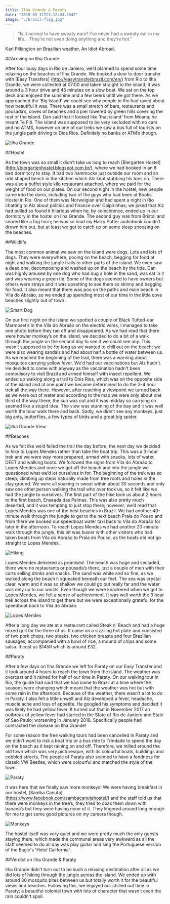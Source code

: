 ```yaml
---
title: Ilha Grande & Paraty
date: "2018-03-11T22:12:03.284Z"
image: "./brazil-flag.jpg"
---
```


>“Is it normal to have sweaty ears? I’ve never had a sweaty ear in my life… They’re not even doing anything and they’re hot.”

Karl Pilkington on Brazilian weather, An Idiot Abroad.

##Arriving on Ilha Grande

After four busy days in Rio de Janiero, we’d planned to spend some time relaxing on the beaches of Ilha Grande. We booked a door to door transfer with [Easy Transfers] (http://easytransferbrazil.com/en/) from Rio to Ilha Grande, we were collected at 07:00 and taken straight to the island; it was around a 3 hour drive and 45 minutes on a slow boat. We sat on the top deck and enjoyed the sunshine and a few beers until we got there. As we approached the ‘Big Island’ we could see why people in Rio had raved about how beautiful it was. There was a small stretch of bars, restaurants and pousada’s, coves of beaches and a pier towered by green hills covering the rest of the island. Dan said that it looked like ‘that island’ from Moana; he meant Te Fiti. The island was supposed to be very secluded with no cars and no ATMS, however on one of our treks we saw a bus full of tourists on the jungle path driving to Dios Rios. Definitely no banks or ATM’s though.

![Ilha Grande](./ilha-grande.jpg "Ilha Grande")

##Hostel

As the town was so small it didn’t take us long to reach [Biergarten Hostel] (http://biergartenhostel.blogspot.com.br/), where we had booked in an 8 bed dormitory to stay. It had two hammocks just outside our room and an odd shaped bench in the kitchen which Alz kept stubbing his toes on.  There was also a buffet style kilo restaurant attached, where we paid for the weight of food on our plates. On our second night in the hostel, new people came into the dorm, including two of the guys who had been at Books Hostel in Rio. One of them was Norweigian and had spent a night in Rio chatting to Alz about politics and finance over Caipirinhas; we joked that Alz had pulled so found it hilarious when he, by coincidence, ended up in our dormitory in the hostel on Ilha Grande. The second guy was from Bristol and snored like a fog horn; he was so loud my Harry Potter audiobook couldn’t drown him out, but at least we got to catch up on some sleep snoozing on the beaches.

##Wildlife

The most common animal we saw on the island were dogs. Lots and lots of dogs. They were everywhere, pooing on the beach, begging for food at night and walking the jungle trails to other parts of the island. We even saw a dead one, decomposing and washed up on the beach by the tide. Dan was highly amused by one dog who had dug a hole in the sand, was sat in it and was wearing a green tie. Some of the dogs seemed to have owners but others were strays and it was upsetting to see them so skinny and begging for food. It also meant that there was poo on the paths and main beach in Vila do Abraão, so we ended up spending most of our time in the little cove beaches slightly out of town.

![Smart Dog](./smart-dog.jpg "Smart Dog")

On our first night on the island we spotted a couple of Black Tufted-ear Marmoset’s in the Vila do Abraão on the electric wires, I managed to take one photo before they ran off and disappeared. As we had read that there were howler monkey’s on the island, we decided to do a bit of a walk through the jungle on the second day to see if we could see any. This wasn’t supposed to be for long as we wanted to chill out on the beach; we were also wearing sandals and had about half a bottle of water between us. As we reached the beginning of the trail, there was  a warning about mosquitos carrying yellow fever. We'd had our vaccinations but Alz hadn't. He decided to come with anyway as the vaccination hadn't been compulsory to visit Brazil and armed himself with insect repellent. We ended up walking along a trail to Dois Rios, which was on the opposite side of the island and at one point we became determined to do the 3-4 hour trek all the way there. However, after reaching a viewpoint we turned back as we were out of water and according to the map we were only about one third of the way there; the sun was out and it was midday so carrying on seemed like a stupid idea. The view was stunning of the bay and it was well worth the hour walk there and back. Sadly, we didn’t see any monkeys, just big ants, butterflies, a few types of birds and a great big spider.

![Ilha Grande View](./ilha-grande-view.jpg "Ilha Grande View")

##Beaches

As we felt like we’d failed the trail the day before, the next day we decided to hike to Lopes Mendes rather than take the boat trip. This was a 3-hour trek and we were way more prepared, armed with snacks, lots of water, DEET and walking boots. We followed the signs from Vila do Abraão to Lopes Mendes and once we got off the beach and into the jungle we questioned what we’d let ourselves in for. The beginning of the trek was so steep; climbing up steps naturally made from tree roots and holes in the clay ground. We were all soaking in sweat within about 30 seconds and only saw one other person walking the trail who over took us, so it felt like we had the jungle to ourselves. The first part of the hike took us about 2 hours to the first beach, Enseada das Palmas. This was also pretty much deserted, and it was tempting to just stop there; however, we’d read that Lopes Mendes was one of the best beaches in Brazil. We had another 40-minute walk through the jungle to get to the next beach Praia do Pouso and from there we booked our speedboat water taxi back to Vila do Abraão for later in the afternoon. To reach Lopes Mendes we had another 20-minute walk through the jungle, this bit was busier with other visitors who had taken boats from Vila do Abraão to Praia do Pouso, as the boats did not go straight to Lopes Mendes.

![Hiking](./hiking.jpg "Hiking")

Lopes Mendes delivered as promised. The beach was huge and secluded, there were no restaurants or pousada’s there, just a couple of men with their carts selling drinks and snacks. The sand was white and so fine, as we walked along the beach it squeaked beneath our feet. The sea was crystal clear, warm and it was so shallow we could go out really far and the water was only up to our waists.  Even though we were knackered when we got to Lopes Mendes, we felt a sense of achievement. It was well worth the 3 hour trek across the island to get there but we were exceptionally grateful for the speedboat back to Vila do Abraão.

![Lopes Mendes](./lopes-mendes.jpg "Lopes Mendes")

After a long day we ate at a restaurant called Steak n’ Beach and had a huge mixed grill for the three of us. It came on a sizziling hot plate and consisted of two pork chops, two steaks, two chicken breasts and four Brazilian sausages, accompanied with a bowl of rice, a mound of chips and some salsa. It cost us $145R which is around £32.

##Paraty

After a few days on Ilha Grande we left for Paraty on our Easy Transfer and it took around 4 hours to reach the town from the island. The weather was overcast and it rained for half of our time in Paraty. On our walking tour in Rio, the guide had said that we had come to Brazil at a time where the seasons were changing which meant that the weather was hot but with some rain in the afternoon. Because of the weather, there wasn’t a lot to do in Paraty. I also felt a little unwell and Alz developed a fever, headache, muscle ache and loss of appetite. He googled his symptoms and decided it was likely he had yellow fever. It turned out that in November 2017 an outbreak of yellow fever had started in the State of Rio de Janiero and State of Sao Paulo; worsening in January 2018. Specifically people had contracted the disease on Ilha Grande!

For some reason the free walking tours had been cancelled in Paraty and we didn’t want to risk a boat trip or a bus ride to Trindade to spend the day on the beach as it kept raining on and off. Therefore, we milled around the old town which was very picturesque, with its colourful boats, buildings and cobbled streets. The people of Paraty also seemed to have a fondness for classic VW Beetles, which were colourful and matched the style of the town.

![Paraty](./paraty.jpg "Paraty")

It was here that we finally saw more monkeys! We were having breakfast in our hostel, [Samba Canuta] (https://www.facebook.com/sambacanutahostel/) and the staff told us that there were monkeys in the tree’s, they tried to coax them down with banana’s but they were having none of it. They lingered around long enough for me to get some good pictures on my camera though.

![Monkeys](./monkeys.jpg "Monkeys")

 The hostel itself was very quiet and we were pretty much the only guests staying there, which made the communal areas very awkward as all the staff seemed to do all day was play guitar and sing the Portuguese version of the Eagle's 'Hotel California'.

##Verdict on Ilha Grande & Paraty

Ilha Grande didn’t turn out to be such a relaxing destination after all as we did lots of hiking through the jungle across the island. We ended up with around 30 mosquito bites between us but totally worth it for the beautiful views and beaches. Following this, we enjoyed our chilled out time in Paraty; a beautiful colonial town with lots of character that wasn’t even the rain couldn't spoil.
